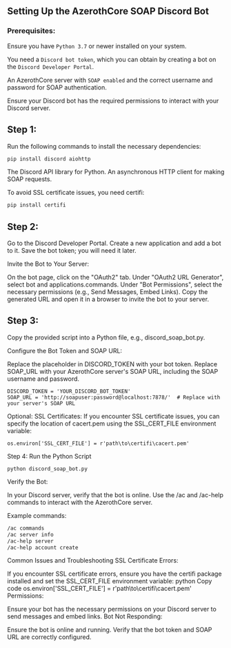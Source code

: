 ## Setting Up the AzerothCore SOAP Discord Bot

### Prerequisites:

Ensure you have `Python 3.7` or newer installed on your system.

You need a `Discord bot token`, which you can obtain by creating a bot on the `Discord Developer Portal`.

An AzerothCore server with `SOAP enabled` and the correct username and password for SOAP authentication.

Ensure your Discord bot has the required permissions to interact with your Discord server.


## Step 1:

Run the following commands to install the necessary dependencies:
```bash
pip install discord aiohttp
```
The Discord API library for Python.
An asynchronous HTTP client for making SOAP requests.



To avoid SSL certificate issues, you need certifi:

```bash
pip install certifi
```

## Step 2:

Go to the Discord Developer Portal.
Create a new application and add a bot to it.
Save the bot token; you will need it later.

Invite the Bot to Your Server:

On the bot page, click on the "OAuth2" tab.
Under "OAuth2 URL Generator", select bot and applications.commands.
Under "Bot Permissions", select the necessary permissions (e.g., Send Messages, Embed Links).
Copy the generated URL and open it in a browser to invite the bot to your server.

## Step 3: 
Copy the provided script into a Python file, e.g., discord_soap_bot.py.

Configure the Bot Token and SOAP URL:

Replace the placeholder in DISCORD_TOKEN with your bot token.
Replace SOAP_URL with your AzerothCore server's SOAP URL, including the SOAP username and password.
```
DISCORD_TOKEN = 'YOUR_DISCORD_BOT_TOKEN'
SOAP_URL = 'http://soapuser:password@localhost:7878/'  # Replace with your server's SOAP URL
```
Optional: 
SSL Certificates: If you encounter SSL certificate issues, you can specify the location of cacert.pem using the SSL_CERT_FILE environment variable:

```
os.environ['SSL_CERT_FILE'] = r'path\to\certifi\cacert.pem'
```

Step 4: 
Run the Python Script
```
python discord_soap_bot.py
```
Verify the Bot:

In your Discord server, verify that the bot is online.
Use the /ac and /ac-help commands to interact with the AzerothCore server.

Example commands:

```bash
/ac commands
/ac server info
/ac-help server
/ac-help account create
```

Common Issues and Troubleshooting
SSL Certificate Errors:

If you encounter SSL certificate errors, ensure you have the certifi package installed and set the SSL_CERT_FILE environment variable:
python
Copy code
os.environ['SSL_CERT_FILE'] = r'path\to\certifi\cacert.pem'
Permissions:

Ensure your bot has the necessary permissions on your Discord server to send messages and embed links.
Bot Not Responding:

Ensure the bot is online and running.
Verify that the bot token and SOAP URL are correctly configured.

